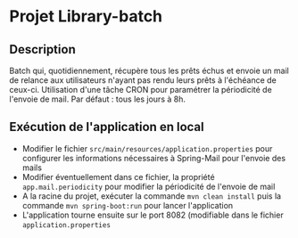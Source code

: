 # Projet Library-batch

## Description

Batch qui, quotidiennement, récupère tous les prêts échus et envoie un mail de relance aux utilisateurs n'ayant pas rendu leurs prêts à l'échéance de ceux-ci.
Utilisation d'une tâche CRON pour paramétrer la périodicité de l'envoie de mail. Par défaut : tous les jours à 8h.

## Exécution de l'application en local

- Modifier le fichier `src/main/resources/application.properties` pour configurer les informations nécessaires à Spring-Mail pour l'envoie des mails
- Modifier éventuellement dans ce fichier, la propriété `app.mail.periodicity` pour modifier la périodicité de l'envoie de mail
- A la racine du projet, exécuter la commande `mvn clean install` puis la commande `mvn spring-boot:run` pour lancer l'application
- L'application tourne ensuite sur le port 8082 (modifiable dans le fichier `application.properties`
